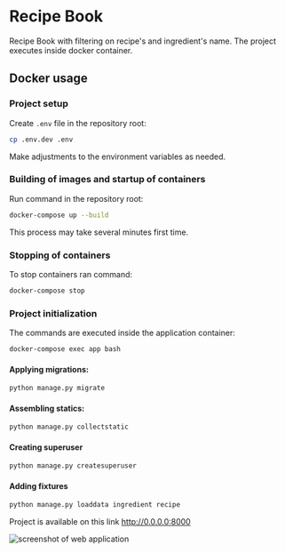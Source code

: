 # Recipe Book

Recipe Book with filtering on recipe's and ingredient's name.
The project executes inside docker container.

## Docker usage

### Project setup

Create `.env` file in the repository root:

```bash
cp .env.dev .env
```

Make adjustments to the environment variables as needed.

### Building of images and startup of containers

Run command in the repository root:

```bash
docker-compose up --build
```
This process may take several minutes first time.

### Stopping of containers

To stop containers ran command:

```bash
docker-compose stop
```

### Project initialization

The commands are executed inside the application container:

```bash
docker-compose exec app bash
```

#### Applying migrations:

```bash
python manage.py migrate
```

#### Assembling statics:

```bash
python manage.py collectstatic
```

#### Creating superuser

```bash
python manage.py createsuperuser
```

#### Adding fixtures

```bash
python manage.py loaddata ingredient recipe
```

Project is available on this link http://0.0.0.0:8000

![screenshot of web application](screenshot/recipebook_screen.png?raw=true "Screenshot of web application")
